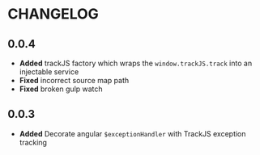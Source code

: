 #	CHANGELOG

## 0.0.4

-	**Added** trackJS factory which wraps the `window.trackJS.track` into an injectable service
-	**Fixed** incorrect source map path
-	**Fixed** broken gulp watch

## 0.0.3

- **Added** Decorate angular `$exceptionHandler` with TrackJS exception tracking